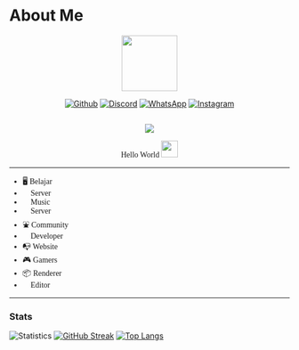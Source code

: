 # About Me
<body>
    <link href='https://fonts.googleapis.com/css?family=Josefin Sans' rel='stylesheet'>

<div id="header" align="center">
  <img src="https://media.giphy.com/media/M9gbBd9nbDrOTu1Mqx/giphy.gif" width="100"/>
</div>

<span style="font-family:'Josefin Sans';"><p align="center">
<a href="https://github.com/syalomclubby"><img src="https://img.shields.io/badge/GitHub-100000?style=for-the-badge&logo=github&logoColor=white" alt="Github"></a>
<a href="https://discord.com/invite/v58xB2unpE"><img src="https://img.shields.io/badge/Discord-7289D9?style=for-the-badge&logo=discord&logoColor=white" alt="Discord"></a>
<a href=""><img src="https://img.shields.io/badge/Whatsapp-20C65A?style=for-the-badge&logo=whatsapp&logoColor=white" alt="WhatsApp"></a>
<a href="https://instagram.com/syalom_kunz"><img src="https://img.shields.io/badge/Instagram-E4405F?style=for-the-badge&logo=instagram&logoColor=white" alt="Instagram"></a>
</p></span>

<span style="font-family:'Josefin Sans';"><p align="center">
    <img src="https://komarev.com/ghpvc/?username=syalomclubby&style=flat-square&color=blue" alt=""/>
</p></span>
<span style="font-family:'Josefin Sans';"><p align="center">
    <img src="https://img.shields.io/badge/Supported%20by-VSCode%20Power%20User%20%E2%86%92-gray.svg?colorA=655BE1&colorB=4F44D6&style=for-the-badge"/>
</span>
<span style="font-family:'Josefin Sans';"><p align="center">
  Hello World
  <img src="https://media.giphy.com/media/hvRJCLFzcasrR4ia7z/giphy.gif" width="30px"/>
</p></span>
<span style="font-family:'Josefin Sans';">

-----------
- 🖥 Belajar
- 🔌 Server
- 🎹 Music
- 🔧 Server
- ⛲ Community
- 📓 Developer
- 📭 Website
- 🎮 Gamers
- 📦 Renderer
- 🎥 Editor
-----------

</span>
</body>

### Stats
![Statistics](https://github-readme-stats.vercel.app//api?username=syalomclubby&show_icons=true&count_private=true&hide_title=true&bg_color=100,0e1e45,000000&title_color=6c8fd9&text_color=68f5fc)
[![GitHub Streak](http://github-readme-streak-stats.herokuapp.com?user=syalomclubby&theme=dark&background=0e1e45)](https://git.io/streak-stats)
[![Top Langs](https://github-readme-stats.vercel.app/api/top-langs/?username=syalomclubby&layout=compact&theme=vision-friendly-dark)](https://github.com/anuraghazra/github-readme-stats)

